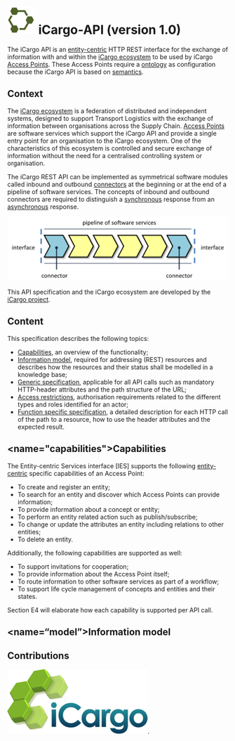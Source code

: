![iCargo-API logo](images/iCargo-API-64.png) iCargo-API (version 1.0)
==========

The iCargo API is an [entity-centric](docs/entity.md) HTTP REST interface for the exchange of information with and within the [iCargo ecosystem]() to be used by iCargo [Access Points](). These Access Points require a [ontology]() as configuration because the iCargo API is based on [semantics](https://en.wikipedia.org/wiki/Semantics).  

## Context
The [iCargo ecosystem]() is a federation of distributed and independent systems, designed to support Transport Logistics with the exchange of information between organisations across the Supply Chain. [Access Points]() are software services which support the iCargo API and provide a single entry point for an organisation to the iCargo ecosystem. One of the characteristics of this ecosystem is controlled and secure exchange of information without the need for a centralised controlling system or organisation.

The iCargo REST API can be implemented as symmetrical software modules called inbound and outbound [connectors](docs/connectors.md) at the beginning or at the end of a pipeline of software services. The concepts of inbound and outbound connectors are required to distinguish a [synchronous](docs/connectors.md#synchrone) response from an [asynchronous](docs/connectors.md#synchrone) response.

[![Pipeline of software services](images/pipeline.png)](docs/connectors.md)

This API specification and the iCargo ecosystem are developed by the [iCargo project](http://i-cargo.eu/).

## Content
This specification describes the following topics:
*  [Capabilities](#capabilities), an overview of the functionality;
*  [Information model](#model), required for addressing (REST) resources and describes how the resources and their status shall be modelled in a knowledge base; 
*  [Generic specification](), applicable for all API calls such as mandatory HTTP-header attributes and the path structure of the URL;
*  [Access restrictions](), authorisation requirements related to the different types and roles identified for an actor;
*  [Function specific specification](), a detailed description for each HTTP call of the path to a resource, how to use the header attributes and the expected result.

## <name="capabilities"></a>Capabilities
The Entity-centric Services interface [IES] supports the following [entity-centric](docs/entity.md) specific capabilities of an Access Point:
*  To create and register an entity;
*  To search for an entity and discover which Access Points can provide information; 
*  To provide information about a concept or entity;
*  To perform an entity related action such as publish/subscribe;
*  To change or update the attributes an entity including relations to other entities;
*  To delete an entity.

Additionally, the following capabilities are supported as well:
*  To support invitations for cooperation;
*  To provide information about the Access Point itself;
*  To route information to other software services as part of a workflow;
* To support life cycle management of concepts and entities and their states.

Section E4 will elaborate how each capability is supported per API call.

## <name=“model”></a>Information model


## Contributions
[![iCargo logo](images/iCargoLogo-320.png)](http://i-cargo.eu/).


